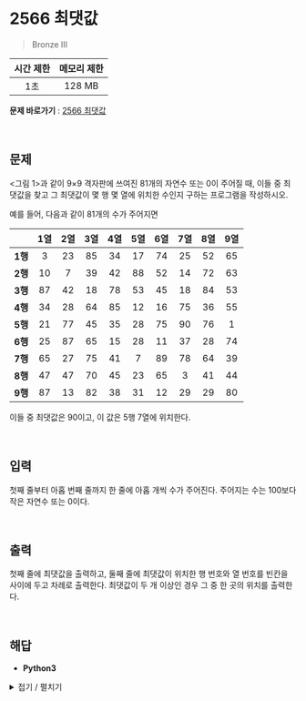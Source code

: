 # 2566 최댓값
> Bronze III

|시간 제한|메모리 제한|
|:---:|:---:|
|1초|128 MB|

**문제 바로가기** : [2566 최댓값](https://www.acmicpc.net/problem/2566 "2566 최댓값")

</br>

## 문제
<그림 1>과 같이 9×9 격자판에 쓰여진 81개의 자연수 또는 0이 주어질 때, 이들 중 최댓값을 찾고 그 최댓값이 몇 행 몇 열에 위치한 수인지 구하는 프로그램을 작성하시오.

예를 들어, 다음과 같이 81개의 수가 주어지면

||1열|2열|3열|4열|5열|6열|7열|8열|9열|
|:---:|:---:|:---:|:---:|:---:|:---:|:---:|:---:|:---:|:---:|
|**1행**|3|23|85|34|17|74|25|52|65|
|**2행**|10|7|39|42|88|52|14|72|63|
|**3행**|87|42|18|78|53|45|18|84|53|
|**4행**|34|28|64|85|12|16|75|36|55|
|**5행**|21|77|45|35|28|75|90|76|1|
|**6행**|25|87|65|15|28|11|37|28|74|
|**7행**|65|27|75|41|7|89|78|64|39|
|**8행**|47|47|70|45|23|65|3|41|44|
|**9행**|87|13|82|38|31|12|29|29|80|

이들 중 최댓값은 90이고, 이 값은 5행 7열에 위치한다.

</br>

## 입력
첫째 줄부터 아홉 번째 줄까지 한 줄에 아홉 개씩 수가 주어진다. 주어지는 수는 100보다 작은 자연수 또는 0이다.

</br>

## 출력
첫째 줄에 최댓값을 출력하고, 둘째 줄에 최댓값이 위치한 행 번호와 열 번호를 빈칸을 사이에 두고 차례로 출력한다. 최댓값이 두 개 이상인 경우 그 중 한 곳의 위치를 출력한다.

</br>

## 해답
- **Python3**
<details>
<summary>접기 / 펼치기</summary>
<div markdown="1">

```py
maxValue = -1
index = ""
for i in range(9):
    aryInput = tuple(map(int, input().split()))
    for j in range(9):
        if aryInput[j] > maxValue:
            maxValue = aryInput[j]
            index = str(i+1) + " " + str(j+1)
print(maxValue)
print(index)
```

</div>
</details>